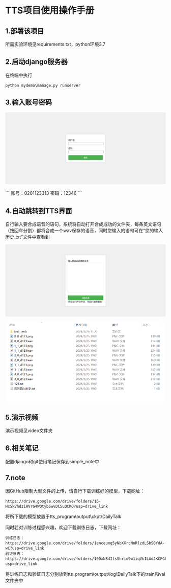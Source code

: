 # TTS项目使用操作手册

## 1.部署该项目

所需实验环境见requirements.txt，python环境3.7

## 2.启动django服务器

在终端中执行
```
python mydemo\manage.py runserver
```

## 3.输入账号密码


<p align="center">
	<img src="pictures/index.png" width="%70">
</p>
```
账号：0201123313
密码：12346
```

## 4.自动跳转到TTS界面

自行输入要合成语音的语句，系统将自动打开合成成功的文件夹，每条英文语句（按回车分割）都将合成一个wav保存的语音，同时您输入的语句可在“您的输入历史.txt”文件中查看到

<p align="center">
	<img src="pictures/show.png" width="%70">
</p>

<p align="center">
	<img src="pictures/docs.png" width="%70">
</p>

## 5.演示视频

演示视频见video文件夹

## 6.相关笔记

配置django和git使用笔记保存到simple_note中

## 7.note

因GitHub限制大型文件的上传，请自行下载训练好的模型，下载网址：

```
https://drive.google.com/drive/folders/16-HcSkVhdziRVrG4WOtyb6wvDC5uQCKO?usp=drive_link
```

将所下载的模型放置于tts_program\output\ckpt\DailyTalk

同时若对训练过程感兴趣，欢迎下载训练日志，下载网址：

```
训练日志：https://drive.google.com/drive/folders/1enceunq5yNbXXrcNnRlzdLSbS0YdA-wC?usp=drive_link
验证日志：https://drive.google.com/drive/folders/10DxN84IlsShrio9w1iqVkILAdJKCPG8v?usp=drive_link
```

将训练日志和验证日志分别放到tts_program\output\log\DailyTalk下的train和val文件夹中